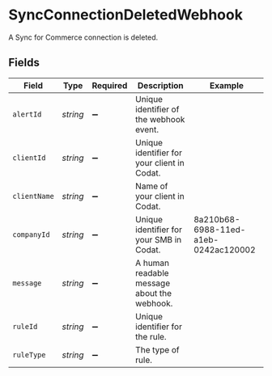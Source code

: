 # SyncConnectionDeletedWebhook

A Sync for Commerce connection is deleted.


## Fields

| Field                                       | Type                                        | Required                                    | Description                                 | Example                                     |
| ------------------------------------------- | ------------------------------------------- | ------------------------------------------- | ------------------------------------------- | ------------------------------------------- |
| `alertId`                                   | *string*                                    | :heavy_minus_sign:                          | Unique identifier of the webhook event.     |                                             |
| `clientId`                                  | *string*                                    | :heavy_minus_sign:                          | Unique identifier for your client in Codat. |                                             |
| `clientName`                                | *string*                                    | :heavy_minus_sign:                          | Name of your client in Codat.               |                                             |
| `companyId`                                 | *string*                                    | :heavy_minus_sign:                          | Unique identifier for your SMB in Codat.    | 8a210b68-6988-11ed-a1eb-0242ac120002        |
| `message`                                   | *string*                                    | :heavy_minus_sign:                          | A human readable message about the webhook. |                                             |
| `ruleId`                                    | *string*                                    | :heavy_minus_sign:                          | Unique identifier for the rule.             |                                             |
| `ruleType`                                  | *string*                                    | :heavy_minus_sign:                          | The type of rule.                           |                                             |